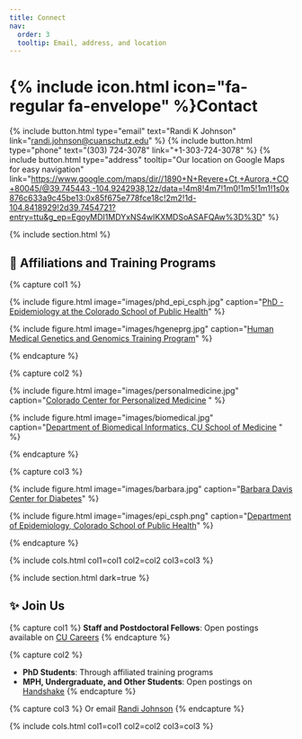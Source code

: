 ```yaml
---
title: Connect
nav:
  order: 3
  tooltip: Email, address, and location
---
```


# {% include icon.html icon="fa-regular fa-envelope" %}Contact


{%
  include button.html
  type="email"
  text="Randi K Johnson"
  link="randi.johnson@cuanschutz.edu"
%}
{%
  include button.html
  type="phone"
  text="(303) 724-3078"
  link="+1-303-724-3078"
%}
{%
  include button.html
  type="address"
  tooltip="Our location on Google Maps for easy navigation"
  link="https://www.google.com/maps/dir//1890+N+Revere+Ct,+Aurora,+CO+80045/@39.745443,-104.9242938,12z/data=!4m8!4m7!1m0!1m5!1m1!1s0x876c633a9c45be13:0x85f675e778fce18c!2m2!1d-104.8418929!2d39.7454721?entry=ttu&g_ep=EgoyMDI1MDYxNS4wIKXMDSoASAFQAw%3D%3D"
%}

{% include section.html %}

## 🏫 Affiliations and Training Programs 

{% capture col1 %}

{%
  include figure.html
  image="images/phd_epi_csph.jpg"
  caption="[PhD - Epidemiology at the Colorado School of Public Health](https://coloradosph.cuanschutz.edu/education/degrees-and-programs/doctor-of-philosophy/phd-in-epidemiology)"
%}

{%
  include figure.html
  image="images/hgeneprg.jpg"
  caption="[Human Medical Genetics and Genomics Training Program](https://www.cuanschutz.edu/graduate-programs/human-medical-genetics-and-genomics/home)"
%}

{% endcapture %}

{% capture col2 %}

{%
  include figure.html
  image="images/personalmedicine.jpg"
  caption="[Colorado Center for Personalized Medicine](https://medschool.cuanschutz.edu/ccpm) "
%}

{%
  include figure.html
  image="images/biomedical.jpg"
  caption="[Department of Biomedical Informatics, CU School of Medicine](https://medschool.cuanschutz.edu/dbmi) "
%}

{% endcapture %}

{% capture col3 %}

{%
  include figure.html
  image="images/barbara.jpg"
  caption="[Barbara Davis Center for Diabetes](https://medschool.cuanschutz.edu/barbara-davis-center-for-diabetes)"
%}

{%
  include figure.html
  image="images/epi_csph.png"
  caption="[Department of Epidemiology, Colorado School of Public Health](https://coloradosph.cuanschutz.edu/education/departments/epidemiology)"
%}

{% endcapture %}

{% include cols.html col1=col1 col2=col2 col3=col3 %}

{% include section.html dark=true %}

## ✨ Join Us

{% capture col1 %}
**Staff and Postdoctoral Fellows**: Open postings available on [CU Careers](https://www.cu.edu/cu-careers/anschutz-medical-campus)
{% endcapture %}

{% capture col2 %}
- **PhD Students**: Through affiliated training programs
- **MPH, Undergraduate, and Other Students**: Open postings on [Handshake](https://app.joinhandshake.com/login)
{% endcapture %}

{% capture col3 %}
Or email [Randi Johnson](mailto:randi.johnson@cuanschutz.edu)
{% endcapture %}

{% include cols.html col1=col1 col2=col2 col3=col3 %}
